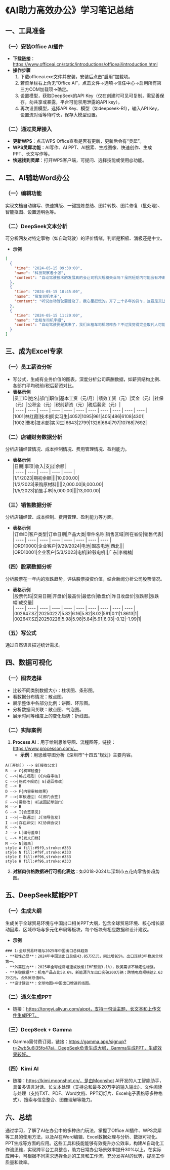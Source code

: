 
# 《AI助力高效办公》学习笔记总结  
## 一、工具准备  
### （一）安装Office AI插件  
- **下载链接**：https://www.officeai.cn/static/introductions/officeai/introduction.html  
- **操作步骤**  
    1. 下载officeai.exe文件并安装，安装后点击“启用”加载项。  
    2. 若菜单栏右上角无“Office AI”，点击文件→选项→信任中心→启用所有第三方COM加载项→确定。  
    3. 设置模型，获取DeepSeek的API Key（仅在创建时可见可复制，需妥善保存，勿共享或暴露，平台可能禁用泄露的API key）。  
    4. 再次设置模型，选择API Key、模型（如deepseek-R1），输入API Key，设置流对话等待时长，保存大模型设置。  

### （二）通过灵犀接入  
- **更新WPS**：点击WPS Office查看是否有更新，更新后会有“灵犀”。  
- **WPS灵犀功能**：AI写作、AI PPT、AI搜索、生成图像、快速创作、生成PPT、长文写作等。  
- **快速找到灵犀**：打开WPS客户端，可提问、选择技能或使用@功能。  

## 二、AI辅助Word办公  
### （一）编辑功能  
实现文档自动编写、快速排版、一键提炼总结、图片转换、图片修复（批处理）、智能抠图、设置透明色等。  

### （二）DeepSeek文本分析  
可分析网友对特定事物（如自动驾驶）的评价情绪，判断是积极、消极还是中立。  
- **示例**  
```json  
[  
  {  
    "time": "2024-05-15 09:30:00",  
    "name": "科技观察者小张",  
    "content": "自动驾驶技术的发展真的会让司机大规模失业吗？虽然短期内可能会有冲击，但从长远来看，技术进步往往会创造新的就业机会。比如需要更多的人来维护这些自动驾驶系统，或者在相关领域进行研发和管理。所以，司机朋友们不用过于担心，可以提前学习新技能，为未来转型做准备。"  
  },  
  {  
    "time": "2024-05-15 10:45:00",  
    "name": "货车司机老王",  
    "content": "听说自动驾驶要普及了，我心里挺慌的。开了二十多年的货车，这要是真让机器给取代了，我以后干啥去呀？希望政府能给想想办法，给我们这些司机提供一些再就业的培训机会。"  
  },  
  {  
    "time": "2024-05-15 11:20:00",  
    "name": "出租车司机李姐",  
    "content": "自动驾驶要是真来了，我们出租车司机可咋办？不过我觉得完全取代人可能还需要很长时间，毕竟现在技术还不够成熟，各种复杂路况不一定都能应对。但我们也得关注这个趋势，不能等到真的失业了才去想办法。"  
  }  
]  
```  

## 三、成为Excel专家  
### （一）员工薪资分析  
- 写公式，生成有业务价值的图表，深度分析公司薪酬数据，如薪资结构比例、各部门平均税前/税后薪资对比。  
- **表格示例**  
|员工ID|姓名|部门|职位|基本工资（元/月）|绩效工资（元）|奖金（元）|社保（元）|公积金（元）|税前薪资（元）|税后薪资（元）|  
| ---- | ---- | ---- | ---- | ---- | ---- | ---- | ---- | ---- | ---- | ---- |  
|1001|林红霞|技术部|实习生|4052|1095|961|405|486|6108|4301|  
|1002|曹彬|技术部|实习生|6643|2799|1326|664|797|10768|7692|  

### （二）店铺财务数据分析  
分析店铺经营情况、成本控制情况、费用管理情况、盈利能力。  
- **表格示例**  
|日期|事项|收入|支出|余额|  
| ---- | ---- | ---- | ---- | ---- |  
|1/1/2023|期初余额||||10,000.00|  
|1/2/2023|采购原材料||||2,000.00|8,000.00|  
|1/5/2023|销售手串|5,000.00||||13,000.00|  

### （三）销售数据分析  
分析店铺经营、成本控制、费用管理、盈利能力等方面。  
- **表格示例**  
|订单ID|客户类型|订单日期|产品大类|零件名称|销售区域|所在省份|销售代表|  
| ---- | ---- | ---- | ---- | ---- | ---- | ---- | ---- |  
|ORD10000|企业客户|9/29/2024|电池|固态电池|西北|||  
|ORD10001|企业客户|5/3/2023|电机|轮毂电机||广东|李楠楠|  

### （四）股票数据分析  
分析股票在一年内的涨跌趋势，评估股票投资价值，结合新闻分析公司股票情况。  
- **表格示例**  
|股票代码|交易日期|开盘价|最高价|最低价|收盘价|昨日收盘价|涨跌额|涨跌幅|成交量|  
| ---- | ---- | ---- | ---- | ---- | ---- | ---- | ---- | ---- | ---- |  
|002647.SZ|20250227|5.82|6.16|5.82|8.02|591|0.11|1.8613|1|  
|002647.SZ|20250226|5.98|5.98|5.84|5.91|6.03|-0.12|-1.99|1|  

### （五）写公式  
通过自然语言描述统计需求。  

## 四、数据可视化  
### （一）图表选择  
- 比较不同类别数据大小：柱状图、条形图。  
- 看数据分布情况：散点图。  
- 展示整体中各部分比例：饼图、环形图。  
- 分析数据间关联：散点图、气泡图。  
- 展示时间等维度上的变化趋势：折线图。  

### （二）实际案例  
1. **Process AI**：用于绘制思维导图、流程图等，链接：https://www.processon.com/。  
    - **示例**：用思维导图分析《深圳市“十四五”规划》主要内容。  
```graph TD  
A([开始]) --> B[接收公文]  
B --> C{初审检查}  
C -->|格式规范| D[内容审核]  
C -->|格式不规范| E[退回修改]  
E --> B  
D --> F{内容审核结果}  
F -->|审核通过| G[部门会签]  
F -->|需修改| H[返回起草部门]  
H --> B  
G --> I{会签意见}  
I -->|一致通过| J[领导签发]  
I -->|存在异议| K[协调会议]  
K --> G  
J --> L[编号盖章]  
L --> M[发文归档]  
M --> N[结束]  
style A fill:#9f9,stroke:#333  
style N fill:#f9f,stroke:#333  
style E fill:#f96,stroke:#333  
style H fill:#f96,stroke:#333  
```  
2. **对猪肉价格数据进行可视化表达**：如2018-2024年深圳市五花肉零售价趋势图。  

## 五、DeepSeek赋能PPT  
### （一）生成大纲  
生成关于全球贸易环境与中国出口相关PPT大纲，包含全球贸易环境、核心增长驱动因素、区域市场与多元化布局等板块，每个板块有相应数据和设计建议。  
- **示例**  
```  
### 1:全球贸易环境与2025年中国出口总体趋势  
- **韧性凸显**：2024年中国进出口总值43.85万亿元，同比增长5%，出口连续3年稳居全球第一。  
- **外需压力**：2025年全球经济增速或放缓(IMF预测3.1%)，欧美需求不确定性增强。  
- **关键数据**：机电产品占比58.6%，新能源汽车出口突破200万辆；跨境电商规模达2.63万亿元，占外贸总值6%。  
- **设计建议**：全球地图+中国出口增速折线图。  
```  

### （二）通义生成PPT  
- 链接：https://tongyi.aliyun.com/aippt，支持一句话主题、长文本和上传文件生成PPT。  

### （三）DeepSeek + Gamma  
- Gamma需付费订阅，链接：https://gamma.app/signup?r=2wb5u6i35fo47ai，DeepSeek负责生成大纲，Gamma生成PPT，生成效果较好。  

### （四）Kimi AI  
- 链接：https://kimi.moonshot.cn/，是由Moonshot AI开发的人工智能助手，具备多语言对话、长文本处理（支持总和最多20万字的输入输出）、文件阅读与处理（支持TXT、PDF、Word文档、PPT幻灯片、Excel电子表格等多种格式）、搜索与信息整合、图像理解等能力。  

## 六、总结  
通过学习，了解了AI在办公中的多种热门玩法，掌握了Office AI插件、WPS灵犀等工具的使用方法，以及AI在Word编辑、Excel数据处理与分析、数据可视化、PPT生成等方面的应用。这些工具和技能能够有效提升办公效率，构建AI自动化工作流思维，实现跨平台工具整合，助力日常办公场景效率提升30%以上。在实际应用中，可根据不同需求选择合适的工具和工作流，充分发挥AI的优势，提高工作质量和效率。